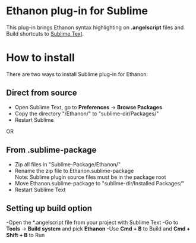 Ethanon plug-in for Sublime
===========================

This plug-in brings Ethanon syntax highlighting on **.angelscript** files and Build shortcuts to [Sublime Text].

  [Sublime Text]: http://www.sublimetext.com/

How to install
==============

There are two ways to install Sublime plug-in for Ethanon:

Direct from source
------------------

- Open Sublime Text, go to **Preferences** -> **Browse Packages**
- Copy the directory "/Ethanon/" to "sublime-dir/Packages/"
- Restart Sublime

OR

From .sublime-package
---------------------

- Zip all files in "Sublime-Package/Ethanon/"
- Rename the zip file to Ethanon.sublime-package  
  Note: Sublime plugin source files must be in the package root
- Move Ethanon.sublime-package to "sublime-dir/Installed Packages/"
- Restart Sublime Text

Setting up build option
-----------------------

-Open the *.angelscript file from your project with Sublime Text
-Go to **Tools** -> **Build system** and pick **Ethanon**
-Use **Cmd + B** to Build and **Cmd + Shift + B** to Run
